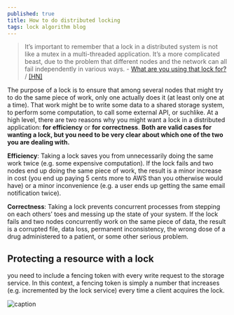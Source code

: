 ```yaml
---
published: true
title: How to do distributed locking
tags: lock algorithm blog
---
```

>  It’s important to remember that a lock in a distributed system is not like a mutex in a multi-threaded application. It’s a more complicated beast, due to the problem that different nodes and the network can all fail independently in various ways. - [What are you using that lock for?](http://martin.kleppmann.com/2016/02/08/how-to-do-distributed-locking.html) / 
[\[HN\]](https://news.ycombinator.com/item?id=11059738)

The purpose of a lock is to ensure that among several nodes that might try to do the same piece of work, only one actually does it (at least only one at a time). That work might be to write some data to a shared storage system, to perform some computation, to call some external API, or suchlike. At a high level, there are two reasons why you might want a lock in a distributed application: **for efficiency** or **for correctness**. **Both are valid cases for wanting a lock, but you need to be very clear about which one of the two you are dealing with.** 

**Efficiency**: Taking a lock saves you from unnecessarily doing the same work twice (e.g. some expensive computation). If the lock fails and two nodes end up doing the same piece of work, the result is a minor increase in cost (you end up paying 5 cents more to AWS than you otherwise would have) or a minor inconvenience (e.g. a user ends up getting the same email notification twice).

**Correctness**: Taking a lock prevents concurrent processes from stepping on each others’ toes and messing up the state of your system. If the lock fails and two nodes concurrently work on the same piece of data, the result is a corrupted file, data loss, permanent inconsistency, the wrong dose of a drug administered to a patient, or some other serious problem.

## Protecting a resource with a lock

you need to include a fencing token with every write request to the storage service. In this context, a fencing token is simply a number that increases (e.g. incremented by the lock service) every time a client acquires the lock. 

![caption](https://martin.kleppmann.com/2016/02/fencing-tokens.png)
